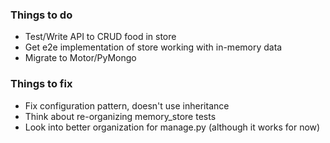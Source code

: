 ### Things to do
* Test/Write API to CRUD food in store
* Get e2e implementation of store working with in-memory data
* Migrate to Motor/PyMongo

### Things to fix
* Fix configuration pattern, doesn't use inheritance
* Think about re-organizing memory_store tests
* Look into better organization for manage.py (although it works for now)
